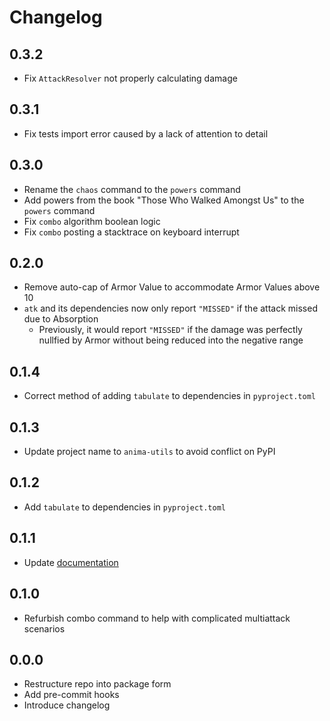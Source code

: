# Changelog

## 0.3.2

- Fix `AttackResolver` not properly calculating damage

## 0.3.1

- Fix tests import error caused by a lack of attention to detail

## 0.3.0

- Rename the `chaos` command to the `powers` command
- Add powers from the book "Those Who Walked Amongst Us" to the `powers` command
- Fix `combo` algorithm boolean logic
- Fix `combo` posting a stacktrace on keyboard interrupt

## 0.2.0

- Remove auto-cap of Armor Value to accommodate Armor Values above 10
- `atk` and its dependencies now only report `"MISSED"` if the attack missed due to Absorption
  - Previously, it would report `"MISSED"` if the damage was perfectly nullfied by Armor without being reduced into the negative range

## 0.1.4

- Correct method of adding `tabulate` to dependencies in `pyproject.toml`

## 0.1.3

- Update project name to `anima-utils` to avoid conflict on PyPI

## 0.1.2

- Add `tabulate` to dependencies in `pyproject.toml`

## 0.1.1

- Update [documentation](README.md)

## 0.1.0

- Refurbish combo command to help with complicated multiattack scenarios

## 0.0.0

- Restructure repo into package form
- Add pre-commit hooks
- Introduce changelog
